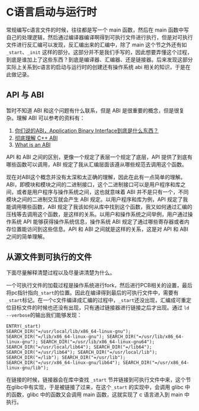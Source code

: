 # C语言启动与运行时

常规编写c语言文件的时候，往往都是写一个 main 函数，然后在 main 函数中写自己的处理逻辑，然后通过编译器编译啊得到可执行文件进行执行，但是对可执行文件进行反汇编可以发现，反汇编出来的汇编中，除了 main 这个节之外还有如 `_start`、`_init` 这样的部分。这部分并不是我们手写的，因此想要弄懂这个过程，到底是谁加上了这些东西？到底是编译器、汇编器、还是链接器。后来发现这部分实际上关系到c语言的启动与运行时的创建还有操作系统 abi 相关的知识，于是在此做记录。

## API 与 ABI

暂时不知道 ABI 和这个问题有什么联系，但是 ABI 是很重要的概念，但是很复杂。理解 ABI 可以参考的资料有：

1. [你们说的ABI，Application Binary Interface到底是什么东西？](https://www.zhihu.com/question/381069847)
2. [彻底理解 C++ ABI](https://zhuanlan.zhihu.com/p/692886292)
3. [What is an ABI](https://stackoverflow.com/a/2171227/24979298)

API 和 ABI 之间的区别，更像一个规定了表层一个规定了底层，API 提供了到底有哪些函数可以调用，ABI 规定了我从汇编层面该遵从哪些规范去调用这个函数。

现在对ABI这个概念并没有太深和太正确的理解，因此在此有一点简单的理解。ABI，即模块和模块之间的二进制接口，这个二进制接口可以是用户程序和库之间，或者是用户程序与操作系统之间，这也就意味着 ABI 并不是只有一个，不同模块之间的二进制交互就会产生 ABI 规定。以用户程序和库为例，API 规定了我能调用哪些函数，ABI 规定了我该如何从库中找到这个函数，我又如何通过汇编的压栈等去调用这个函数，是这样的关系。以用户和操作系统之间举例，用户通过操作系统 API 能够获得操作系统信息，操作系统 ABI 规定了通过哪些寄存器或者内存位置能访问到这些信息。API 和 ABI 之间就是这样的关系，这是对 API 和 ABI 之间的简单理解。

## 从源文件到可执行的文件

下面尽量解释清楚过程以及尽量讲清楚为什么。

一个可执行文件的加载过程是操作系统进行fork，然后进行PCB相关的设置，最后将pc指针指向`_start`的位置。因此在编译得到最后的可执行文件中，需要有`_start`标记。在一个c文件编译成汇编的过程中，`_start`还没出现，汇编成可重定位目标文件的时候也还没有出现，只有通过链接器进行链接之后才出现。通过 `ld --verbose`的输出我们能够发现：

```ldscript
ENTRY(_start)
SEARCH_DIR("=/usr/local/lib/x86_64-linux-gnu"); SEARCH_DIR("=/lib/x86_64-linux-gnu"); SEARCH_DIR("=/usr/lib/x86_64-linux-gnu"); SEARCH_DIR("=/usr/lib/x86_64-linux-gnu64"); SEARCH_DIR("=/usr/local/lib64"); SEARCH_DIR("=/lib64"); SEARCH_DIR("=/usr/lib64"); SEARCH_DIR("=/usr/local/lib"); SEARCH_DIR("=/lib"); SEARCH_DIR("=/usr/lib"); SEARCH_DIR("=/usr/x86_64-linux-gnu/lib64"); SEARCH_DIR("=/usr/x86_64-linux-gnu/lib");
```

在链接的时候，链接器会在库中查找 `_start` 节并链接到可执行文件中来，这个节在glibc中有实现，于是被链接了过来，在这个`_start` 的实现中，会调用 glibc 中的函数，glibc 中的函数又会调用 main 函数，这就实现了 c 语言进入到 main 中执行。

